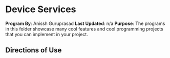 # Device Services
**Program By**: Anissh Guruprasad
**Last Updated**: n/a
**Purpose**: The programs in this folder showcase many cool features and cool programming projects that you can implement in your project. 

## Directions of Use
